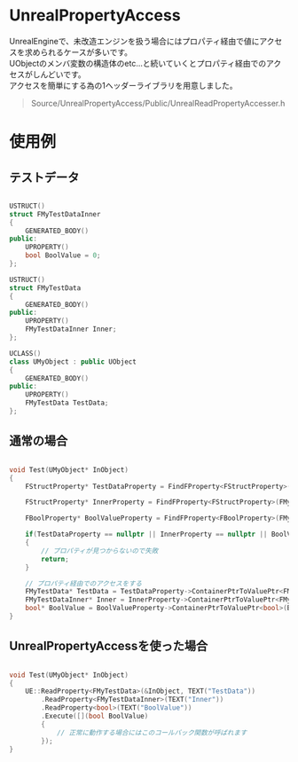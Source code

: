 # UnrealPropertyAccess

UnrealEngineで、未改造エンジンを扱う場合にはプロパティ経由で値にアクセスを求められるケースが多いです。  
UObjectのメンバ変数の構造体のetc...と続いていくとプロパティ経由でのアクセスがしんどいです。  
アクセスを簡単にする為の1ヘッダーライブラリを用意しました。

> Source/UnrealPropertyAccess/Public/UnrealReadPropertyAccesser.h

# 使用例

## テストデータ

```cpp

USTRUCT()
struct FMyTestDataInner
{
	GENERATED_BODY()
public:
	UPROPERTY()
	bool BoolValue = 0;
};

USTRUCT()
struct FMyTestData
{
	GENERATED_BODY()
public:
	UPROPERTY()
	FMyTestDataInner Inner;
};

UCLASS()
class UMyObject : public UObject
{
	GENERATED_BODY()
public:
	UPROPERTY()
	FMyTestData TestData;
};

```

## 通常の場合

```cpp

void Test(UMyObject* InObject)
{
	FStructProperty* TestDataProperty = FindFProperty<FStructProperty>(UMyObject::StaticClass(), TEXT("TestData"));

    FStructProperty* InnerProperty = FindFProperty<FStructProperty>(FMyTestData::StaticStruct(), TEXT("Inner"));

    FBoolProperty* BoolValueProperty = FindFProperty<FBoolProperty>(FMyTestDataInner::StaticStruct(), TEXT("BoolValue"));

    if(TestDataProperty == nullptr || InnerProperty == nullptr || BoolValueProperty == nullptr)
    {
        // プロパティが見つからないので失敗
        return;
    }

    // プロパティ経由でのアクセスをする
	FMyTestData* TestData = TestDataProperty->ContainerPtrToValuePtr<FMyTestData>(InObject);
	FMyTestDataInner* Inner = InnerProperty->ContainerPtrToValuePtr<FMyTestDataInner>(TestData);
	bool* BoolValue = BoolValueProperty->ContainerPtrToValuePtr<bool>(BoolValue);
}


```

## UnrealPropertyAccessを使った場合

```cpp

void Test(UMyObject* InObject)
{
    UE::ReadProperty<FMyTestData>(&InObject, TEXT("TestData"))
		.ReadProperty<FMyTestDataInner>(TEXT("Inner"))
		.ReadProperty<bool>(TEXT("BoolValue"))
		.Execute([](bool BoolValue)
		{
            // 正常に動作する場合にはこのコールバック関数が呼ばれます
		});
}


```